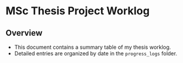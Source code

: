 # MSc Thesis Project Worklog

## Overview
- This document contains a summary table of my thesis worklog.
- Detailed entries are organized by date in the `progress_logs` folder.
